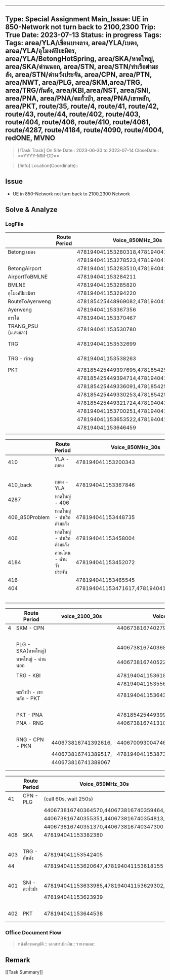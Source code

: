 
---
Type: Special Assignment
Main_Issue: UE in 850-Network not turn back to 2100,2300
Trip: True
Date: 2023-07-13
Status:  in progress
Tags: Tags: area/YLA/เขื่อนบางลาง, area/YLA/เบตง, area/YLA/อุโมงค์ปิยะมิตร, area/YLA/BetongHotSpring, area/SKA/หาดใหญ่, area/SKA/ด่านนอก, area/STN, area/STN/ท่าเรือตำมะลัง, area/STN/ด่านวังประจัน, area/CPN, area/PTN, area/NWT, area/PLG, area/SKM,area/TRG, area/TRG/กันตัง, area/KBI,area/NST, area/SNI, area/PNA, area/PNA/ตะกั่วป่า, area/PNA/เขาหลัก, area/PKT, route/35, route/4, route/41, route/42, route/43, route/44, route/402, route/403, route/404, route/406, route/410, route/4061, route/4287, route/4184, route/4090, route/4004, redONE, MVNO
---

>[!Task Track]
>On Site Date::   2023-06-30  to 2023-07-14
>CloseDate::   ==YYYY-MM-DD==

>[!info]
>Location(Coordinate)::  


## Issue
- UE in 850-Network not turn back to 2100,2300 Network


## Solve & Analyze


### LogFile

|                     | Route Period | Voice_850MHz_30s                       | idle_for21002300   | Data_4g2100_4g2300        | Data_All            |
| ------------------- | ------------ | -------------------------------------- | ------------------ | ------------------------- | ------------------- |
| Betong เบตง         |              | 478194041153280318,478194041153276514  |                    |                           |                     |
|                     |              | 478194041153278523,478194041153277078, |                    |                           |                     |
| BetongAirport       |              | 478194041153283510,478194041153281380  |                    |                           |                     |
| AirportToBMLNE      |              | 478194041153284211                     |                    | 440670093004138620        |                     |
| BMLNE               |              | 478194041153285820                     |                    |                           |                     |
| อุโมงค์ปิยะมิตร     |              | 478194041153294220                     |                    |                           |                     |
| RouteToAyerweng     |              | 478185425448969082,478194041153364903  | 478185425448969082 |                           |                     |
| Ayerweng            |              | 478194041153367356                     |                    |                           |                     |
| ธารโต               |              | 478194041153370467                     |                    |                           |                     |
| TRANG_PSU (ม.สงขลา) |              | 478194041153530780                     |                    | 440673816741030687 (2300) |                     |
| TRG                 |              | 478194041153532699                     |                    | 440673816741032807 (2300) |                     |
| TRG - ring          |              | 478194041153538263                     |                    | 440673816741038280 (2300) |                     |
| PKT                 |              | 478185425449397695,478185425449396376, |                    |                           | 478186318802508689  |
|                     |              | 478185425449394714,478194041153789335, |                    |                           | 478186318802502618, |
|                     |              | 478185425449336091,478185425449332786, |                    |                           | 440670093004545344, |
|                     |              | 478185425449330253,478185425449326550, |                    |                           | 440670093004507913  |
|                     |              | 478185425449321724,478194041153706886, |                    |                           |                     |
|                     |              | 478194041153700251,478194041153690049, |                    |                           |                     |
|                     |              | 478194041153653522,478194041153649120, |                    |                           |                     |
|                     |              | 478194041153646459                     |                    |                           |                     |
|                     |              |                                        |                    |                           |                     |




|                | Route Period             | Voice_850MHz_30s                      | idle               | Data_AllNetw        | Data_4g2100_4g2300                     |
| -------------- | ------------------------ | ------------------------------------- | ------------------ | ------------------- | -------------------------------------- |
| 410            | YLA - เบตง               | 478194041153200343                    |                    |                     | 440673816740700189,440673816740694072, |
|                |                          |                                       |                    |                     | 440673816740683556                     |
| 410_back       | เบตง - YLA               | 478194041153367846                    | 478185425448972040 |                     |                                        |
| 4287           | หาดใหญ่ - 406            |                                       |                    |                     |                                        |
| 406_850Problem | หาดใหญ่ - ท่าเรือตำมะลัง | 478194041153448735                    |                    | 440670093004312387, |                                        |
| 406            | หาดใหญ่ - ท่าเรือตำมะลัง | 478194041153458004                    |                    | 440670093004303150  |                                        |
| 4184           | ควนโดน - ด่านวังประจัน   | 478194041153452072                    |                    | 440670093004306403  |                                        |
| 416            |                          | 478194041153465545                    |                    | 440670093004319951  |                                        |
| 404            |                          | 478194041153471617,478194041153467881 |                    | 440670093004322254  |                                        |
|                |                          |                                       |                    | 440670093004326009  |                                        |
|                |                          |                                       |                    |                     |                                        |


|     | Route Period              | voice_2100_30s      | Voice_850MHz_30s                         | idle                | Data_AllNetw        | Data_4g2100_4g2300                    |
| --- | ------------------------- | ------------------- | ---------------------------------------- | ------------------- | ------------------- | ------------------------------------- |
| 4   | SKM - CPN                 |                     | 440673816740279485 (call 60s, wait 250s) |                     |                     | 440670093003633032,440670093003624077 |
|     |                           |                     |                                          |                     |                     | 440670093003618272                    |
|     | PLG - SKA(หาดใหญ่)        |                     | 440673816740368920 (call 60s, wait 250s) |                     |                     | 440670093003723330 (Airplane)         |
|     | หาดใหญ่ - ด่านนอก         |                     | 440673816740522103  (call 60s, wait 60s) |                     |                     | 440670093003876594                    |
|     |                           |                     |                                          |                     |                     |                                       |
|     | TRG - KBI                 |                     | 478194041153618155,478194041153615735,   |                     | 440670093004470277  |                                       |
|     |                           |                     | 478194041153556786,478194041153549645    |                     |                     |                                       |
|     | ตะกั่วป่า - เขาหลัก - PKT |                     | 478194041153643066,478194041153638372    |                     | 440670093004497450, |                                       |
|     |                           |                     |                                          |                     | 440670093004492760  |                                       |
|     | PKT - PNA                 |                     | 478185425449399714                       |                     | 440670093004649875  |                                       |
|     | PNA - RNG                 |                     | 440673816741310274,440673816741305120    |                     | 440670093004664649, |                                       |
|     |                           |                     |                                          |                     | 440670093004659574  |                                       |
|     | RNG - CPN - PKN           | 440673816741392616, | 440670093004746979,440670093004741419,   | 478194041153892574, | 440670093004730394, |                                       |
|     |                           | 440673816741389517, | 478194041153873284                       | 478194041153889722  | 440670093004727628  |                                       |
|     |                           | 440673816741389067  |                                          |                     |                     |                                       |
|     |                           |                     |                                          |                     |                     |                                       |
|     |                           |                     |                                          |                     |                     |                                       |


|     | Route Period    | Voice_850MHz_30s                       | idle               | Data_AllNetw        | Data_4g2100_4g2300                     |
| --- | --------------- | -------------------------------------- | ------------------ | ------------------- | -------------------------------------- |
| 41  | CPN - PLG       | (call 60s, wait 250s)                  |                    |                     | (Air Plane)                            |
|     |                 | 440673816740364570,440673816740359464, |                    |                     | 440670093003718899,440670093003713840, |
|     |                 | 440673816740355351,440673816740354813, |                    |                     | 440670093003709148,440670093003705751, |
|     |                 | 440673816740351370,440673816740347300  |                    |                     | 440670093003701618,440670093003695834  |
| 408 | SKA             | 478194041153382380                     | 478185425448986504 |                     |                                        |
|     |                 |                                        | 478185425448974687 |                     |                                        |
| 403 | TRG - กันตัง    | 478194041153542405                     |                    | 440670093004396836  |                                        |
| 44  |                 | 478194041153620647,478194041153618155  |                    | 440670093004475040, |                                        |
|     |                 |                                        |                    | 440670093004472528  |                                        |
| 401 | SNI - ตะกั่วป่า | 478194041153633985,478194041153629302, |                    | 440670093004488712, |                                        |
|     |                 | 478194041153623939                     |                    | 440670093004483689, |                                        |
|     |                 |                                        |                    | 440670093004478345  |                                        |
| 402 | PKT             | 478194041153644538                     |                    | 440670093004498916  |                                        |
|     |                 |                                        |                    |                     |                                        |
|     |                 |                                        |                    |                     |                                        |


### Office Document Flow
>หนังสือขออนุมัติ :: 
>เอกสารเบิกเงิน::
>รายงานผล::

## Remark





[[Task Summary]]




